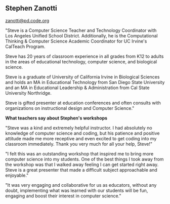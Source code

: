 ## Stephen Zanotti

[zanotti@pd.code.org](mailto:zanotti@pd.code.org)

"Steve is a Computer Science Teacher and  Technology Coordinator with Los Angeles Unified School District. Additionally, he is the Computational Thinking & Computer Science Academic Coordinator for UC Irvine's CalTeach Program.

Steve has 20 years of classroom experience in all grades from K12 to adults in the areas of educational technology, computer science, and biological science.

Steve is a graduate of University of California Irvine in Biological Sciences and holds an MA in Educational Technology from San Diego State University and an MA in Educational Leadership & Administration from Cal State University Northridge.

Steve is gifted presenter at education conferences and often consults with organizations on instructional design and Computer Science."

**What teachers say about Stephen's workshops**

"Steve was a kind and extremely helpful instructor. I had absolutely no knowledge of computer science and coding, but his patience and positive attitude made me more receptive and even excited to get coding into my classroom immediately. Thank you very much for all your help, Steve!"

"I felt this was an outstanding workshop that inspired me to bring more computer science into my students. One of the best things I took away from the workshop was that I walked away feeling I can get started right away. Steve is a great presenter that made a difficult subject approachable and enjoyable."

"It was very engaging and collaborative for us as educators, without any doubt, implementing what was learned with our students will be fun, engaging and boost their interest in computer science."
